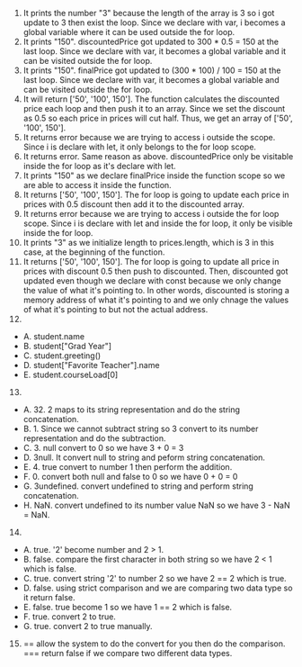 1. It prints the number "3" because the length of the array is 3 so i got update to 3 then exist the loop. Since we declare with var, i becomes a global variable where it can be used outside the for loop.
2. It prints "150". discountedPrice got updated to 300 * 0.5 = 150 at the last loop. Since we declare with var, it becomes a global variable and it can be visited outside the for loop.
3. It prints "150". finalPrice got updated to (300 * 100) / 100 = 150 at the last loop. Since we declare with var, it becomes a global variable and can be visited outside the for loop.
4. It will return ['50', '100', 150']. The function calculates the discounted price each loop and then push it to an array. Since we set the discount as 0.5 so each price in prices will cut half. Thus, we get an array of ['50', '100', 150'].
5. It returns error because we are trying to access i outside the scope. Since i is declare with let, it only belongs to the for loop scope.
6. It returns error. Same reason as above. discountedPrice only be visitable inside the for loop as it's declare with let.
7. It prints "150" as we declare finalPrice inside the function scope so we are able to access it inside the function. 
8. It returns ['50', '100', 150']. The for loop is going to update each price in prices with 0.5 discount then add it to the discounted array. 
9. It returns error because we are trying to access i outside the for loop scope. Since i is declare with let and inside the for loop, it only be visible inside the for loop.
10. It prints "3" as we initialize length to prices.length, which is 3 in this case, at the beginning of the function.
11. It returns ['50', '100', 150']. The for loop is going to update all price in prices with discount 0.5 then push to discounted. Then, discounted got updated even though we declare with const because we only change the value of what it's pointing to. In other words, discounted is storing a memory address of what it's pointing to and we only chnage the values of what it's pointing to but not the actual address. 
12.
- A. student.name
- B. student["Grad Year"]
- C. student.greeting()
- D. student["Favorite Teacher"].name
- E. student.courseLoad[0]

13.
- A. 32. 2 maps to its string representation and do the string concatenation.
- B. 1. Since we cannot subtract string so 3 convert to its number representation and do the subtraction.
- C. 3. null convert to 0 so we have 3 + 0 = 3
- D.  3null. It convert null to string and peform string concatenation.
- E. 4. true convert to number 1 then perform the addition.
- F. 0. convert both null and false to 0 so we have 0 + 0 = 0
- G. 3undefined. convert undefined to string and perform string concatenation.
- H.  NaN. convert undefined to its number value NaN so we have 3 - NaN = NaN.

14.
- A.  true. '2' become number and 2 > 1.
- B. false. compare the first character in both string so we have 2 < 1 which is false.
- C. true. convert string '2' to number 2 so we have 2 == 2 which is true.
- D. false. using strict comparison and we are comparing two data type so it return false.
- E. false. true become 1 so we have 1 == 2 which is false.
- F. true. convert 2 to true.
- G. true. convert 2 to true manually.

15. == allow the system to do the convert for you then do the comparison. === return false if we compare two different data types. 
